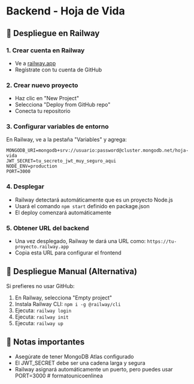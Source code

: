 # Backend - Hoja de Vida

## 🚀 Despliegue en Railway

### 1. Crear cuenta en Railway
- Ve a [railway.app](https://railway.app)
- Regístrate con tu cuenta de GitHub

### 2. Crear nuevo proyecto
- Haz clic en "New Project"
- Selecciona "Deploy from GitHub repo"
- Conecta tu repositorio

### 3. Configurar variables de entorno
En Railway, ve a la pestaña "Variables" y agrega:

```
MONGODB_URI=mongodb+srv://usuario:password@cluster.mongodb.net/hoja-vida
JWT_SECRET=tu_secreto_jwt_muy_seguro_aqui
NODE_ENV=production
PORT=3000
```

### 4. Desplegar
- Railway detectará automáticamente que es un proyecto Node.js
- Usará el comando `npm start` definido en package.json
- El deploy comenzará automáticamente

### 5. Obtener URL del backend
- Una vez desplegado, Railway te dará una URL como: `https://tu-proyecto.railway.app`
- Copia esta URL para configurar el frontend

## 🔧 Despliegue Manual (Alternativa)

Si prefieres no usar GitHub:

1. En Railway, selecciona "Empty project"
2. Instala Railway CLI: `npm i -g @railway/cli`
3. Ejecuta: `railway login`
4. Ejecuta: `railway init`
5. Ejecuta: `railway up`

## 📝 Notas importantes

- Asegúrate de tener MongoDB Atlas configurado
- El JWT_SECRET debe ser una cadena larga y segura
- Railway asignará automáticamente un puerto, pero puedes usar PORT=3000
#   f o r m a t o u n i c o e n l i n e a  
 